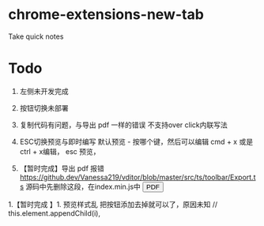 # chrome-extensions-new-tab
Take quick notes


# Todo
1. 左侧未开发完成 
1. 按钮切换未部署
1. 复制代码有问题，与导出 pdf 一样的错误 
不支持over click内联写法
1. ESC切换预览与即时编写
默认预览 - 按哪个键，然后可以编辑 cmd + x 或是 ctrl + x编辑， esc 预览，


1. 【暂时完成】导出 pdf 报错
https://github.dev/Vanessa219/vditor/blob/master/src/ts/toolbar/Export.ts 源码中先删除这段，在index.min.js中
<button data-type="pdf">PDF</button>

1.【暂时完成 】1. 预览样式乱
把按钮添加去掉就可以了，原因未知
// this.element.appendChild(i),

